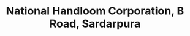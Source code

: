 ---
title: "National Handloom Corporation, B Road, Sardarpura"
url: /jodhpur/national-handloom-corporation-b-road-sardarpura/
shop: Supermarkt
---